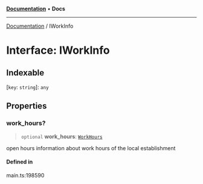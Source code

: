 [**Documentation**](../README.md) • **Docs**

***

[Documentation](../globals.md) / IWorkInfo

# Interface: IWorkInfo

## Indexable

 \[`key`: `string`\]: `any`

## Properties

### work\_hours?

> `optional` **work\_hours**: [`WorkHours`](../classes/WorkHours.md)

open hours
information about work hours of the local establishment

#### Defined in

main.ts:198590
